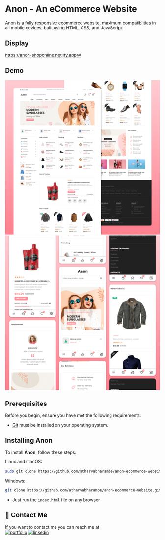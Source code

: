 # Anon - An eCommerce Website

Anon is a fully responsive ecommerce website, maximum compatiblities in all mobile devices, built using HTML, CSS, and JavaScript.

## Display
https://anon-shoponline.netlify.app/#

## Demo

![Anon Desktop Demo](./website-demo-image/desktop.png "Desktop Demo")
![Anon Mobile Demo](./website-demo-image/mobile.png "Mobile Demo")

## Prerequisites

Before you begin, ensure you have met the following requirements:

* [Git](https://git-scm.com/downloads "Download Git") must be installed on your operating system.

## Installing Anon

To install **Anon**, follow these steps:

Linux and macOS:

```bash
sudo git clone https://github.com/atharvabharambe/anon-ecommerce-website.git
```

Windows:

```bash
git clone https://github.com/atharvabharambe/anon-ecommerce-website.git
```

- Just run the `index.html` file on any browser


## 🔗 Contact Me
If you want to contact me you can reach me at <br>
[![portfolio](https://img.shields.io/badge/my_portfolio-000?style=for-the-badge&logo=ko-fi&logoColor=white)](https://atharvabharambe.netlify.app/)
[![linkedin](https://img.shields.io/badge/linkedin-0A66C2?style=for-the-badge&logo=linkedin&logoColor=white)](https://in.linkedin.com/in/atharva-bharambe-715833281)
